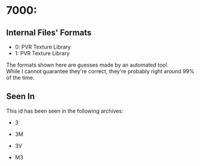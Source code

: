 # 7000: 



## Internal Files' Formats
- 0: PVR Texture Library
- 1: PVR Texture Library

The formats shown here are guesses made by an automated tool.  
While I cannot guarantee they're correct, they're probably right around 99% of the time.

## Seen In

This id has been seen in the following archives:  

- 3  

- 3M  

- 3V  

- M3  

